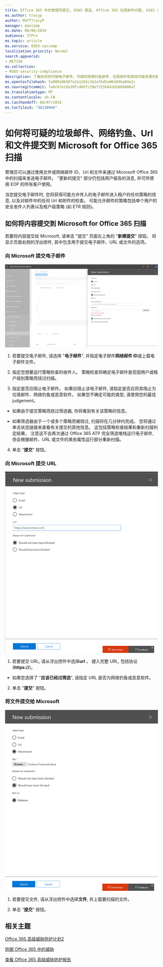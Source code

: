 ```yaml
---
title: Office 365 中的管理员提交, O365 报送, Office 365 垃圾邮件问题, O365 false 负数, 提交在 office 365 中的网络钓鱼, 提交电子邮件以便进行扫描, 在 Office 365 中提交可疑电子邮件, 扫描邮件, 让 Microsoft 扫描网络钓鱼, 使用 microsoft 扫描进行垃圾邮件, 提交电子邮件、提交电子邮件
ms.author: tracyp
author: MSFTTracyP
manager: dansimp
ms.date: 08/06/2019
audience: ITPro
ms.topic: article
ms.service: O365-seccomp
localization_priority: Normal
search.appverid:
- MET150
ms.collection:
- M365-security-compliance
description: 了解如何将可疑电子邮件、可疑的网络钓鱼邮件、垃圾邮件和其他可能有害的邮件、Url 和文件从 Office 365 租户提交到 Microsoft 进行扫描。
ms.openlocfilehash: 5a909e8b587e2a1265c1b2afbd5e063d46a04e2c
ms.sourcegitcommit: 7a0cb7e1da39fc485fc29e7325b843d16b9808af
ms.translationtype: MT
ms.contentlocale: zh-CN
ms.lasthandoff: 08/07/2019
ms.locfileid: "36230946"
---
```

# <a name="how-to-submit-suspected-spam-phish-urls-and-files-to-microsoft-for-office-365-scanning"></a>如何将可疑的垃圾邮件、网络钓鱼、Url 和文件提交到 Microsoft for Office 365 扫描

管理员可以通过使用文件或网络邮件 ID、Url 和文件来通过 Microsoft Office 365 中的扫描来发送电子邮件。 "更新的提交" 部分仍包括用户报告的消息, 并可供使用 EOP 的所有客户使用。

当您提交电子邮件时, 您将获得可能允许传入的电子邮件进入租户的任何策略的信息, 以及对邮件中的任何 Url 和附件的检查。 可能允许邮件的策略包括单个用户的安全发件人列表以及租户级策略 (如 ETR 规则)。 

## <a name="how-to-submit-content-to-microsoft-for-office-365-scanning"></a>如何将内容提交到 Microsoft for Office 365 扫描

若要将内容提交给 Microsoft, 请单击 "提交" 页面左上角的 "**新建提交**" 按钮。 将显示页面右侧的浮出控件, 其中包含用于提交电子邮件、URL 或文件的选项。 

### <a name="submit-an-email-to-microsoft"></a>向 Microsoft 提交电子邮件
![电子邮件提交示例](media/submission-flyout-email.PNG)
1. 若要提交电子邮件, 请选择 "**电子邮件**", 并指定电子邮件**网络邮件 ID**或上载电子邮件文件。 

2. 指定您想要运行策略检查的收件人。 策略检查将确定电子邮件是否因用户或租户级别策略而绕过扫描。 

3. 指定是否应阻止电子邮件。 如果应阻止该电子邮件, 请指定是否应将其阻止为垃圾邮件、网络钓鱼或恶意软件。 如果您不确定可能的类型, 请使用您的最佳 judgement。  

* 如果由于提交策略而绕过筛选器, 你将看到有关该策略的信息。

* 如果筛选器由于一个或多个策略而被绕过, 扫描将在几分钟内完成。 您将通过单击状态链接来查看有关提交的其他信息。 这包括策略检查结果和重新扫描判定结果。 注意这不会再次通过 Office 365 ATP 完全筛选堆栈运行电子邮件, 但会根据邮件、URL 或文件的某些属性运行部分重新扫描。 

4. 单击 "**提交**" 按钮。

### <a name="submit-a-url-to-microsoft"></a>向 Microsoft 提交 URL
![电子邮件提交示例](media/submission-url-flyout.png)
1. 若要提交 URL, 请从浮出控件中选择**url** 。 键入完整 URL, 包括协议 (**https://**)。 

* 如果您选择了 "**应该已经过筛选**", 请指定 URL 是否为网络钓鱼或恶意软件。

2. 单击 "**提交**" 按钮。 


### <a name="submit-a-file-to-microsoft"></a>将文件提交给 Microsoft
![电子邮件提交示例](media/submission-file-flyout.PNG)
1. 若要提交文件, 请从浮出控件中选择**文件**, 并上载要扫描的文件。 

2. 单击 "**提交**" 按钮。


## <a name="related-topics"></a>相关主题

[Office 365 高级威胁防护计划2](office-365-ti.md)
  
[防御 Office 365 中的威胁](protect-against-threats.md)
  
[查看 Office 365 高级威胁防护报告](view-reports-for-atp.md)
  


